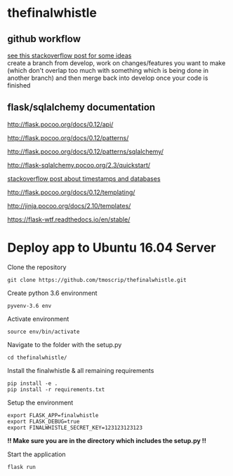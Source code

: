# thefinalwhistle

## github workflow
[see this stackoverflow post for some ideas](https://stackoverflow.com/questions/2428722/git-branch-strategy-for-small-dev-team)  
create a branch from develop, work on changes/features you want to make (which don't overlap too much with something which is being done in another branch) and then merge back into develop once your code is finished

## flask/sqlalchemy documentation
http://flask.pocoo.org/docs/0.12/api/  

http://flask.pocoo.org/docs/0.12/patterns/  

http://flask.pocoo.org/docs/0.12/patterns/sqlalchemy/  

http://flask-sqlalchemy.pocoo.org/2.3/quickstart/  

[stackoverflow post about timestamps and databases](https://stackoverflow.com/a/33532154)

http://flask.pocoo.org/docs/0.12/templating/  

http://jinja.pocoo.org/docs/2.10/templates/  

https://flask-wtf.readthedocs.io/en/stable/  

# Deploy app to Ubuntu 16.04 Server

Clone the repository
```
git clone https://github.com/tmoscrip/thefinalwhistle.git
```

Create python 3.6 environment
```
pyvenv-3.6 env
```

Activate environment
```
source env/bin/activate
```
Navigate to the folder with the setup.py
```
cd thefinalwhistle/
```
Install the finalwhistle & all remaining requirements
```
pip install -e .
pip install -r requirements.txt
```
Setup the environment
```
export FLASK_APP=finalwhistle
export FLASK_DEBUG=true
export FINALWHISTLE_SECRET_KEY=123123123123
```

**!! Make sure you are in the directory which includes the setup.py !!**

Start the application
```
flask run
```
